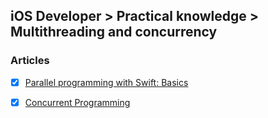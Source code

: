 ## iOS Developer > Practical knowledge > Multithreading and concurrency

### Articles
- [x] [Parallel programming with Swift: Basics](https://medium.com/flawless-app-stories/basics-of-parallel-programming-with-swift-93fee8425287)
- [x] [Concurrent Programming](https://www.objc.io/issues/2-concurrency/)


